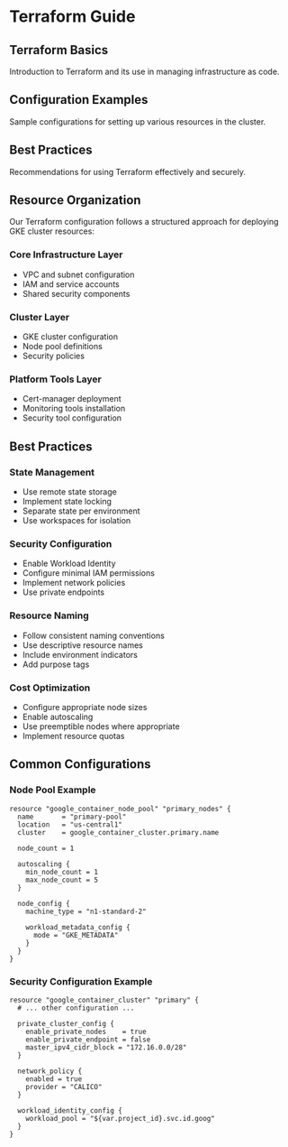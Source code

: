 # Terraform Guide

## Terraform Basics
Introduction to Terraform and its use in managing infrastructure as code.

## Configuration Examples
Sample configurations for setting up various resources in the cluster.

## Best Practices
Recommendations for using Terraform effectively and securely.

## Resource Organization

Our Terraform configuration follows a structured approach for deploying GKE cluster resources:

### Core Infrastructure Layer
- VPC and subnet configuration
- IAM and service accounts
- Shared security components

### Cluster Layer
- GKE cluster configuration
- Node pool definitions
- Security policies

### Platform Tools Layer
- Cert-manager deployment
- Monitoring tools installation
- Security tool configuration

## Best Practices

### State Management
- Use remote state storage
- Implement state locking
- Separate state per environment
- Use workspaces for isolation

### Security Configuration
- Enable Workload Identity
- Configure minimal IAM permissions
- Implement network policies
- Use private endpoints

### Resource Naming
- Follow consistent naming conventions
- Use descriptive resource names
- Include environment indicators
- Add purpose tags

### Cost Optimization
- Configure appropriate node sizes
- Enable autoscaling
- Use preemptible nodes where appropriate
- Implement resource quotas

## Common Configurations

### Node Pool Example
```hcl
resource "google_container_node_pool" "primary_nodes" {
  name       = "primary-pool"
  location   = "us-central1"
  cluster    = google_container_cluster.primary.name
  
  node_count = 1

  autoscaling {
    min_node_count = 1
    max_node_count = 5
  }

  node_config {
    machine_type = "n1-standard-2"
    
    workload_metadata_config {
      mode = "GKE_METADATA"
    }
  }
}
```

### Security Configuration Example
```hcl
resource "google_container_cluster" "primary" {
  # ... other configuration ...

  private_cluster_config {
    enable_private_nodes    = true
    enable_private_endpoint = false
    master_ipv4_cidr_block = "172.16.0.0/28"
  }

  network_policy {
    enabled = true
    provider = "CALICO"
  }

  workload_identity_config {
    workload_pool = "${var.project_id}.svc.id.goog"
  }
}